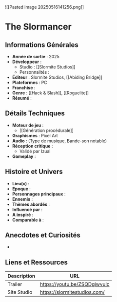 ![[Pasted image 20250516141256.png]]
# The Slormancer

## Informations Générales

- **Année de sortie** : 2025
- **Développeur** : 
	- Studio : [[Slormite Studios]]
	- Personnalités : 
- **Éditeur** : Slormite Studios, [[Abiding Bridge]]
- **Plateformes** : PC
- **Franchise** : 
- **Genre** : [[Hack & Slash]], [[Roguelite]]
- **Résumé** : 

## Détails Techniques
- **Moteur de jeu** : 
	- [[Génération procédurale]]
- **Graphismes** : Pixel Art
- **Audio** : (Type de musique, Bande-son notable)
- **Réception critique** : 
	- Validé par Izual 
- **Gameplay** :

## Histoire et Univers
- **Lieu(x)** : 
- **Epoque** : 
- **Personnages principaux** : 
- **Ennemis** :
- **Thèmes abordés** : 
- **Influencé par** :
- **A inspiré** : 
- **Comparable à** :
## Anecdotes et Curiosités
- 
## Liens et Ressources

| Description | URL                          |
| ----------- | ---------------------------- |
| Trailer     | https://youtu.be/ZSQDgjwvulc |
| Site Studio | https://slormitestudios.com/ |
